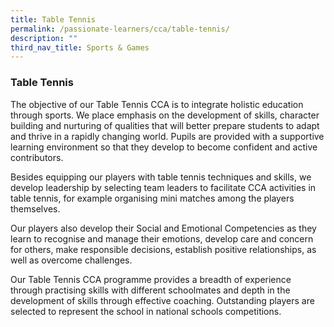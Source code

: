 ```yaml
---
title: Table Tennis
permalink: /passionate-learners/cca/table-tennis/
description: ""
third_nav_title: Sports & Games
---
```

### **Table Tennis**
The objective of our Table Tennis CCA is to integrate holistic education through sports. We place emphasis on the development of skills, character building and nurturing of qualities that will better prepare students to adapt and thrive in a rapidly changing world. Pupils are provided with a supportive learning environment so that they develop to become confident and active contributors.

Besides equipping our players with table tennis techniques and skills, we develop leadership by selecting team leaders to facilitate CCA activities in table tennis, for example organising mini matches among the players themselves.

Our players also develop their Social and Emotional Competencies as they learn to recognise and manage their emotions, develop care and concern for others, make responsible decisions, establish positive relationships, as well as overcome challenges.

Our Table Tennis CCA programme provides a breadth of experience through practising skills with different schoolmates and depth in the development of skills through effective coaching. Outstanding players are selected to represent the school in national schools competitions.

